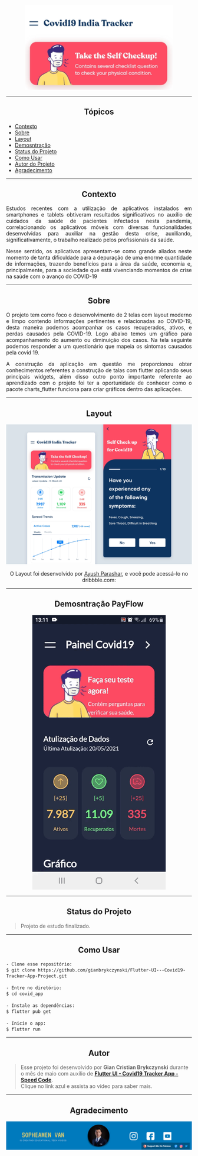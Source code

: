 <p align="center">
  <img alt="PayFlow" src="https://github.com/gianbrykczynski/Flutter-UI---Covid19-Tracker-App-Project/blob/master/assets/banner_covid_app.png" width="400px">
</p>

---

<h2 align="center">Tópicos</h2>

   <p>
  
   - [Contexto](#Contexto)
   - [Sobre](#Sobre)
   - [Layout](#Layout)
   - [Demosntração](#Demosntração-PayFlow)
   - [Status do Projeto](#Status-do-Projeto)
   - [Como Usar](#Como-Usar)
   - [Autor do Projeto](#Autor)
   - [Agradecimento](#Agradecimento)
  

   </p>

---

<h2 align="center">Contexto</h2>

<div align="justify">
   
 <p>
Estudos recentes com a utilização de aplicativos instalados em smartphones e tablets obtiveram resultados significativos no auxílio de cuidados da saúde de pacientes infectados nesta pandemia, correlacionando os aplicativos móveis com diversas funcionalidades desenvolvidas para auxiliar na gestão desta crise, auxiliando, significativamente, o trabalho realizado pelos profissionais da saúde.

Nesse sentido, os aplicativos apresentam-se como grande aliados neste momento de tanta dificuldade para a depuração de uma enorme quantidade de informações, trazendo benefícios para a área da saúde, economia e, principalmente, para a sociedade que está vivenciando momentos de crise na saúde com o avanço do COVID-19

</p>
</div>


---

<h2 align="center">Sobre</h2>

<div align="justify">
   
 <p>
O projeto tem como foco o desenvolvimento de 2 telas com layout moderno e limpo contendo  informações pertinentes e relacionadas ao COVID-19, desta maneira podemos acompanhar os casos recuperados, ativos, e perdas causados pela COVID-19. Logo abaixo temos um gráfico para acompanhamento do aumento ou diminuição dos casos. Na tela seguinte podemos responder a um questionário que mapeia os sintomas causados pela covid 19.

A construção da aplicação em questão me proporcionou obter conhecimentos referentes a construção de talas com flutter aplicando seus principais widgets, além disso outro ponto importante referente ao aprendizado com o projeto foi ter a oportunidade de conhecer como o pacote charts_flutter funciona para criar gráficos dentro das aplicações. 



</p>
</div>

---

<h2 align="center">Layout</h2>

   <p align="center">
      <img alt="App-Tracker-Covid19" title="Covid-19" src="https://github.com/gianbrykczynski/Flutter-UI---Covid19-Tracker-App-Project/blob/master/assets/layout_app_covid.webp" />
   </p>

   <p align="center">
      O Layout foi desenvolvido por <a href="https://dribbble.com/ayushpara">Ayush Parashar</a>, e você pode acessá-lo no dribbble.com:
   </p>

---

<h2 align="center">Demosntração PayFlow</h2>

  <p align="center">
      <img alt="App-Covid19" title="App-Covid19" src="https://github.com/gianbrykczynski/Flutter-UI---Covid19-Tracker-App-Project/blob/master/assets/app_covid_19.gif" />
   </p>
   
---

<h2 align="center">Status do Projeto</h2>

> Projeto de estudo finalizado.

---

<h2 align="center">Como Usar</h2>

   ```
   - Clone esse repositório:
   $ git clone https://github.com/gianbrykczynski/Flutter-UI---Covid19-Tracker-App-Project.git

   - Entre no diretório:
   $ cd covid_app

   - Instale as dependências:
   $ flutter pub get

   - Inicie o app: 
   $ flutter run
   ```

---

<h2 align="center">Autor</h2>

   >Esse projeto foi desenvolvido por **Gian Cristian Brykczynski** durante o mês de maio com auxílio de **[Flutter UI - Covid19 Tracker App - Speed Code](https://www.youtube.com/watch?v=7JRhP_L7xcs&list=PLVY9IbkulBUiKDrT5BFcMKXxtk4b0IJIX&index=41)**.<br> 
   >Clique no link azul e assista ao vídeo para saber mais. 
   
---

<h2 align="center">Agradecimento</h2>

<p align="center">
  <img alt="sopheamen_image" title="sopheamen_image" src="https://github.com/gianbrykczynski/Flutter-UI---Covid19-Tracker-App-Project/blob/master/assets/sopheamen_image.png" />
</p>
